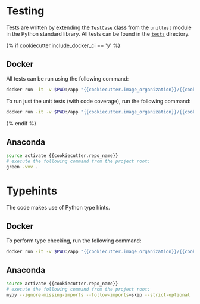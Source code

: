 # Testing

Tests are written by [extending the `TestCase` class](https://docs.python.org/3.7/library/unittest.html#unittest.TestCase) from the `unittest` module in the Python standard library.  All tests can be found in the [`tests`](./tests) directory.

{% if cookiecutter.include_docker_ci == 'y' %}
## Docker

All tests can be run using the following command:

```bash
docker run -it -v $PWD:/app "{{cookiecutter.image_organization}}/{{cookiecutter.image_name}}:latest" test-all
```

To run just the unit tests (with code coverage), run the following command:

```bash
docker run -it -v $PWD:/app "{{cookiecutter.image_organization}}/{{cookiecutter.image_name}}:latest" green -vvv --run-coverage
```
{% endif %}
## Anaconda

```bash
source activate {{cookiecutter.repo_name}}
# execute the following command from the project root:
green -vvv .
```

# Typehints

The code makes use of Python type hints.

## Docker

To perform type checking, run the following command:

```bash
docker run -it -v $PWD:/app "{{cookiecutter.image_organization}}/{{cookiecutter.image_name}}:latest" mypy --ignore-missing-imports --follow-imports=skip --strict-optional .
```

## Anaconda

```bash
source activate {{cookiecutter.repo_name}}
# execute the following command from the project root:
mypy --ignore-missing-imports --follow-imports=skip --strict-optional .
```
